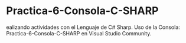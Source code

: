 # Practica-6-Consola-C-SHARP
ealizando actividades con el Lenguaje de C# Sharp. Uso de la Consola:  Practica-6-Consola-C-SHARP en Visual Studio Community.
